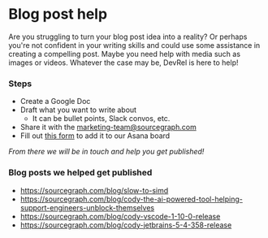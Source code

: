 # Blog post help

Are you struggling to turn your blog post idea into a reality? Or perhaps you're not confident in your writing skills and could use some assistance in creating a compelling post. Maybe you need help with media such as images or videos. Whatever the case may be, DevRel is here to help!

### Steps

- Create a Google Doc
- Draft what you want to write about
  - It can be bullet points, Slack convos, etc.
- Share it with the marketing-team@sourcegraph.com
- Fill out [this form](https://form.asana.com/?k=y9mrkHpWKUIK7eeZ8CEJBg&d=7195383522959) to add it to our Asana board

_From there we will be in touch and help you get published!_

### Blog posts we helped get published

- https://sourcegraph.com/blog/slow-to-simd
- https://sourcegraph.com/blog/cody-the-ai-powered-tool-helping-support-engineers-unblock-themselves
- https://sourcegraph.com/blog/cody-vscode-1-10-0-release
- https://sourcegraph.com/blog/cody-jetbrains-5-4-358-release
